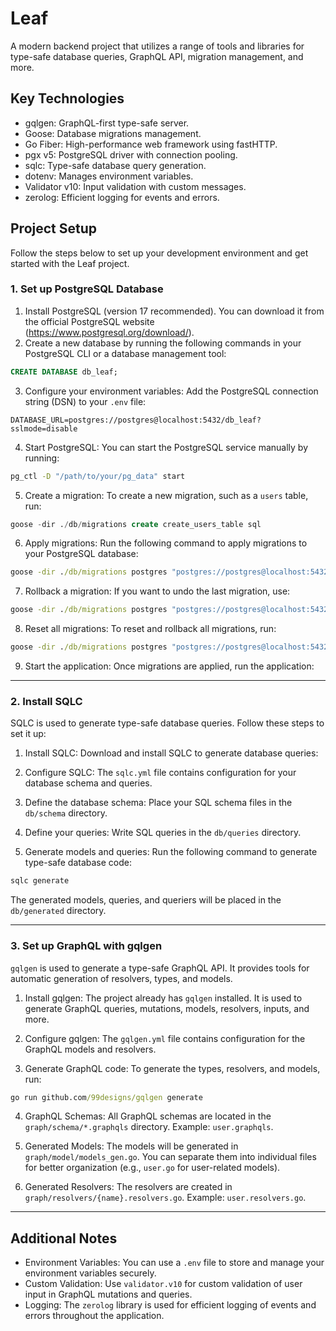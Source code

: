 # Leaf

A modern backend project that utilizes a range of tools and libraries for type-safe database queries, GraphQL API, migration management, and more.

## Key Technologies

- gqlgen: GraphQL-first type-safe server.
- Goose: Database migrations management.
- Go Fiber: High-performance web framework using fastHTTP.
- pgx v5: PostgreSQL driver with connection pooling.
- sqlc: Type-safe database query generation.
- dotenv: Manages environment variables.
- Validator v10: Input validation with custom messages.
- zerolog: Efficient logging for events and errors.

## Project Setup

Follow the steps below to set up your development environment and get started with the Leaf project.

### 1. Set up PostgreSQL Database

1. Install PostgreSQL (version 17 recommended). You can download it from the official PostgreSQL website (https://www.postgresql.org/download/).
2. Create a new database by running the following commands in your PostgreSQL CLI or a database management tool:
```sql
CREATE DATABASE db_leaf;
```
3. Configure your environment variables: Add the PostgreSQL connection string (DSN) to your `.env` file:
```env
DATABASE_URL=postgres://postgres@localhost:5432/db_leaf?sslmode=disable
```
4. Start PostgreSQL: You can start the PostgreSQL service manually by running:
```cmd
pg_ctl -D "/path/to/your/pg_data" start
```
5. Create a migration: To create a new migration, such as a `users` table, run:
```sql
goose -dir ./db/migrations create create_users_table sql
```
6. Apply migrations: Run the following command to apply migrations to your PostgreSQL database:
```cmd
goose -dir ./db/migrations postgres "postgres://postgres@localhost:5432/db_leaf?sslmode=disable" up
```
7. Rollback a migration: If you want to undo the last migration, use:
```cmd
goose -dir ./db/migrations postgres "postgres://postgres@localhost:5432/db_leaf?sslmode=disable" down
```
8. Reset all migrations: To reset and rollback all migrations, run:
```cmd
goose -dir ./db/migrations postgres "postgres://postgres@localhost:5432/db_leaf?sslmode=disable" reset
```
9. Start the application: Once migrations are applied, run the application:


---

### 2. Install SQLC

SQLC is used to generate type-safe database queries. Follow these steps to set it up:

1. Install SQLC: Download and install SQLC to generate database queries:

2. Configure SQLC: The `sqlc.yml` file contains configuration for your database schema and queries.

3. Define the database schema: Place your SQL schema files in the `db/schema` directory.

4. Define your queries: Write SQL queries in the `db/queries` directory.

5. Generate models and queries: Run the following command to generate type-safe database code:
```cmd
sqlc generate
```

The generated models, queries, and queriers will be placed in the `db/generated` directory.

---

### 3. Set up GraphQL with gqlgen

`gqlgen` is used to generate a type-safe GraphQL API. It provides tools for automatic generation of resolvers, types, and models.

1. Install gqlgen: The project already has `gqlgen` installed. It is used to generate GraphQL queries, mutations, models, resolvers, inputs, and more.

2. Configure gqlgen: The `gqlgen.yml` file contains configuration for the GraphQL models and resolvers.

3. Generate GraphQL code: To generate the types, resolvers, and models, run:
```cmd
go run github.com/99designs/gqlgen generate
```

4. GraphQL Schemas: All GraphQL schemas are located in the `graph/schema/*.graphqls` directory. Example: `user.graphqls`.

5. Generated Models: The models will be generated in `graph/model/models_gen.go`. You can separate them into individual files for better organization (e.g., `user.go` for user-related models).

6. Generated Resolvers: The resolvers are created in `graph/resolvers/{name}.resolvers.go`. Example: `user.resolvers.go`.

---

## Additional Notes

- Environment Variables: You can use a `.env` file to store and manage your environment variables securely.
- Custom Validation: Use `validator.v10` for custom validation of user input in GraphQL mutations and queries.
- Logging: The `zerolog` library is used for efficient logging of events and errors throughout the application.
